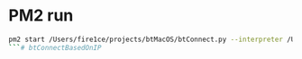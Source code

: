 # PM2 run

```bash
pm2 start /Users/fire1ce/projects/btMacOS/btConnect.py --interpreter /Users/fire1ce/.pyenv/shims/python  --log-date-format 'DD-MM HH:mm:ss.SSS'
```# btConnectBasedOnIP
